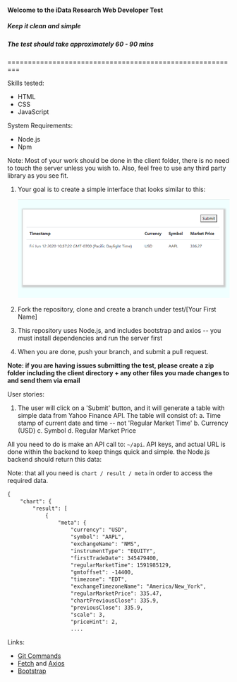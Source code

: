 #### Welcome to the iData Research Web Developer Test

##### Keep it clean and simple

##### The test should take approximately 60 - 90 mins

=========================================================

Skills tested:

- HTML
- CSS
- JavaScript

System Requirements:

- Node.js
- Npm

Note: Most of your work should be done in the client folder, there is no need to touch the server unless you wish to. Also, feel free to use any third party library as you see fit.

1. Your goal is to create a simple interface that looks similar to this:

   ![image](./screenshots/Snapshot.PNG)

2. Fork the repository, clone and create a branch under test/[Your First Name]

3. This repository uses Node.js, and includes bootstrap and axios -- you must install dependencies and run the server first

4. When you are done, push your branch, and submit a pull request.
   
**Note: if you are having issues submitting the test, please create a zip folder including the client directory + any other files you made changes to and send them via email**

User stories:

1. The user will click on a 'Submit' button, and it will generate a table with simple data from Yahoo Finance API. The table will consist of:
   a. Time stamp of current date and time -- not 'Regular Market Time'
   b. Currency (USD)
   c. Symbol
   d. Regular Market Price

All you need to do is make an API call to: `~/api`. API keys, and actual URL is done within the backend to keep things quick and simple. the Node.js backend should return this data:

Note: that all you need is `chart / result / meta` in order to access the required data.

```
{
    "chart": {
        "result": [
            {
                "meta": {
                    "currency": "USD",
                    "symbol": "AAPL",
                    "exchangeName": "NMS",
                    "instrumentType": "EQUITY",
                    "firstTradeDate": 345479400,
                    "regularMarketTime": 1591985129,
                    "gmtoffset": -14400,
                    "timezone": "EDT",
                    "exchangeTimezoneName": "America/New_York",
                    "regularMarketPrice": 335.47,
                    "chartPreviousClose": 335.9,
                    "previousClose": 335.9,
                    "scale": 3,
                    "priceHint": 2,
                    ....
```

Links:
- [Git Commands](https://about.gitlab.com/images/press/git-cheat-sheet.pdf)
- [Fetch](https://developer.mozilla.org/en-US/docs/Web/API/Fetch_API/Using_Fetch) and [Axios](https://github.com/axios/axios/blob/master/README.md)
- [Bootstrap](https://getbootstrap.com/docs/4.5/getting-started/introduction/)

